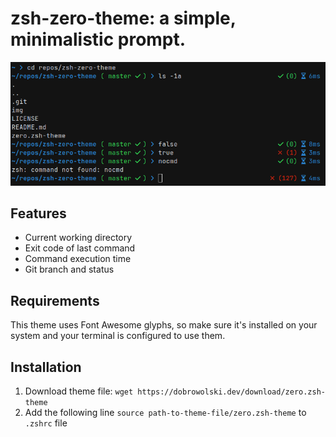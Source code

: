# zsh-zero-theme: a simple, minimalistic prompt.

![preview](img/preview.png)

## Features
- Current working directory
- Exit code of last command
- Command execution time
- Git branch and status

## Requirements
This theme uses Font Awesome glyphs, so make sure it's installed on your system and your terminal is configured to use them.

## Installation
1. Download theme file: `wget https://dobrowolski.dev/download/zero.zsh-theme`
2. Add the following line `source path-to-theme-file/zero.zsh-theme` to `.zshrc` file
